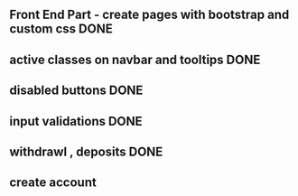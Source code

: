 ## Front End Part - create pages with bootstrap and custom css DONE

## active classes on navbar and tooltips DONE

## disabled buttons DONE

## input validations DONE

## withdrawl , deposits DONE

## create account
